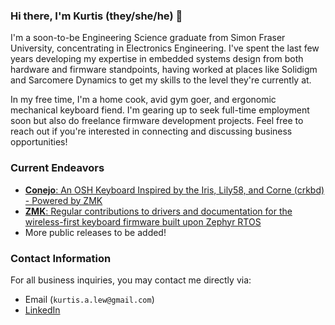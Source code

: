 ### Hi there, I'm Kurtis (they/she/he) 👋

I'm a soon-to-be Engineering Science graduate from Simon Fraser University, concentrating in Electronics Engineering. I've spent the last few years developing my expertise in embedded systems design from both hardware and firmware standpoints, having worked at places like Solidigm and Sarcomere Dynamics to get my skills to the level they're currently at.

In my free time, I'm a home cook, avid gym goer, and ergonomic mechanical keyboard fiend. I'm gearing up to seek full-time employment soon but also do freelance firmware development projects. Feel free to reach out if you're interested in connecting and discussing business opportunities!

### Current Endeavors
- [**Conejo**: An OSH Keyboard Inspired by the Iris, Lily58, and Corne (crkbd) - Powered by ZMK](https://github.com/kurtis-lew/Conejo)
- [**ZMK**: Regular contributions to drivers and documentation for the wireless-first keyboard firmware built upon Zephyr RTOS](https://github.com/zmkfirmware/zmk)
- More public releases to be added!

### Contact Information
For all business inquiries, you may contact me directly via:
- Email (`kurtis.a.lew@gmail.com`)
- [LinkedIn](https://www.linkedin.com/in/kurtislew/)


<!--
**kurtis-lew/kurtis-lew** is a ✨ _special_ ✨ repository because its `README.md` (this file) appears on your GitHub profile.

Here are some ideas to get you started:

- 🔭 I’m currently working on ...
- 🌱 I’m currently learning ...
- 👯 I’m looking to collaborate on ...
- 🤔 I’m looking for help with ...
- 💬 Ask me about ...
- 📫 How to reach me: ...
- 😄 Pronouns: ...
- ⚡ Fun fact: ...
-->
